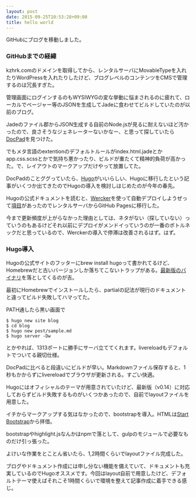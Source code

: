 ```yaml
---
layout: post
date: 2015-09-25T10:53:28+09:00
title: hello world
---
```


GitHubにブログを移動しました。

### GitHubまでの経緯

kzhrk.comのドメインを取得してから、レンタルサーバにMovableTypeを入れたりWordPressを入れたりしたけど、ブログレベルのコンテンツをCMSで管理するのは冗長すぎた。

管理画面にログインするのもWYSIWYGの変な挙動に悩まされるのに疲れて、ローカルでページャー等のJSONを生成してJadeに食わせてビルドしていたのが以前のブログ。

Jadeのファイル郡からJSON生成する自前のNode.jsが見るに耐えないほど汚かったので、良さそうなジェネレーターないかなー、と思って探していたら[DocPad](http://docpad.org/)を見つけた。

でもメタ言語のextentionのデフォルトルールがindex.html.jadeとかapp.css.scssとかで気持ち悪かったり、ビルドが重たくて精神的負荷が高かった。で、レイアウトのマークアップだけやって放置してた。

DocPadのことググっていたら、[Hugo](http://gohugo.io/)がいいらしい、Hugoに移行したという記事がいくつか出てきたのでHugoの導入を検討しはじめたのが今年の春先。

Hugoの公式ドキュメントを読むと、[Wercker](http://wercker.com/)を使って自動デプロイしようぜって[項目](https://gohugo.io/tutorials/automated-deployments/)があったのでレンタルサーバからGitHub Pagesに移行した。

今まで更新頻度が上がらなかった理由としては、ネタがない（探していない）っていうのもあるけどそれ以前にデプロイがメンドイっていうのが一番のボトルネックだと思っているので、Werckerの導入で停滞は改善されるはず。はず。

### Hugo導入

Hugoの公式サイトのフッターにbrew install hugoって書かれてるけど、Homebrewだと古いバージョンしか落ちてこないトラップがある。[最新版のバイナリ](https://github.com/spf13/hugo/releases)を落としてくるのが吉。

最初にHomebrewでインストールしたら、partialの記法が現行のドキュメントと違ってビルド失敗してハマってた。

PATH通したら黒い画面で

```
$ hugo new site blog
$ cd blog
$ hugo new post/sample.md
$ hugo server -Dw
```

とかやれば、1313ポートに勝手にサーバ立ててくれます。livereloadもデフォルトでついてる親切仕様。

DocPadに比べると段違いにビルドが早い。Markdownファイル保存すると、1秒もかからずにlivereloadでブラウザが更新される。すごい快適。

Hugoにはオフィシャルのテーマが用意されていたけど、最新版（v0.14）に対応しておらずビルド失敗するものがいくつかあったので、自前でlayoutファイルを用意した。

イチからマークアップする気はなかったので、bootstrapを導入。HTMLは[Start Bootstrap](http://startbootstrap.com/)から拝借。

bootstrapやhighlight.jsなんかはnpmで落として、gulpのモジュールで必要なものだけ引っ張った。

よけいな作業をとことん省いたら、1,2時間くらいでlayoutファイル完成した。

ブログやドキュメント作成には申し分ない機能を備えていて、ドキュメントも充実しているのでHugoオススメです。今回はlayout自前で用意したけど、デフォルトテーマ使えばそれこそ1時間くらいで環境を整えて記事作成に着手できる感じ。

